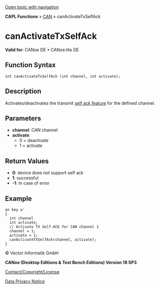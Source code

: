 [Open topic with navigation](../../../../../CANoeDEFamily.htm#Topics/CAPLFunctions/CAN/Functions/CAPLfunctionCanActivateTxSelfAck.md)

**CAPL Functions** » [CAN](../CAPLfunctionsCANOverview.md) » canActivateTxSelfAck

# canActivateTxSelfAck

**Valid for**: CANoe DE • CANoe:lite DE

## Function Syntax

```plaintext
int canActivateTxSelfAck (int channel, int activate);
```

## Description

Activates/deactivates the transmit [self ack feature](../../../CANoeCANalyzer/Ribbon/Hardware/NetworkHardware/NetworkHardwareCANControllerConfiguration.md) for the defined channel.

## Parameters

- **channel**: CAN channel
- **activate**:
  - 0 = deactivate
  - 1 = activate

## Return Values

- **0**: device does not support self ack
- **1**: successful
- **-1**: In case of error

## Example

```plaintext
on key a'
{
  int channel
  int activate;
  // Activate TX Self-ACK for CAN channel 1
  channel = 1;
  activate = 1;
  canActivateTXSelfAck(channel, activate);
}
```

© Vector Informatik GmbH

**CANoe (Desktop Editions & Test Bench Editions) Version 18 SP3**

[Contact/Copyright/License](../../../Shared/ContactCopyrightLicense.md)

[Data Privacy Notice](https://www.vector.com/int/en/company/get-info/privacy-policy/)